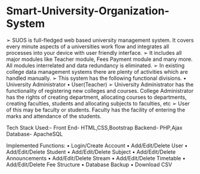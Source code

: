# Smart-University-Organization-System

 ➢	SUOS is full-fledged web based university management system. It covers every minute aspects of a universities work flow 
     and integrates all processes into your device with user friendly interface. 
 ➢	It includes all major modules like Teacher module, Fees Payment module and many more. All modules interrelated and data redundancy is eliminated.
 ➢	In existing college data management systems there are plenty of activities which are handled manually. 
 ➢	This system has the following functional divisions. 
•	University Administrator
•	User(Teacher)
 ➢	University Administrator has the functionality of registering new colleges and courses. College Administrator has the rights of creating department, allocating courses to departments, creating faculties, students and allocating subjects to faculties, etc
 ➢	User of this may be faculty or students. Faculty has the facility of entering the marks and attendance of the students. 
 
Tech Stack Used:-
Front End- HTML,CSS,Bootstrap
Backend- PHP,Ajax
Database- ApacheSQL

Implemented Functions:
•	Login/Create Account
•	Add/Edit/Delete User
•	Add/Edit/Delete Student
•	Add/Edit/Delete Subject
•	Add/Edit/Delete Announcements
•	Add/Edit/Delete Stream
•	Add/Edit/Delete Timetable
•	Add/Edit/Delete Fee Structure
•	Database Backup
•	Download CSV




